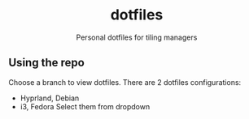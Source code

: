 <div align="center">

# dotfiles
Personal dotfiles for tiling managers

</div>

## Using the repo
Choose a branch to view dotfiles. There are 2 dotfiles configurations:
- Hyprland, Debian
- i3,       Fedora
Select them from dropdown
